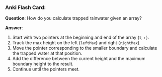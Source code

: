 ### **Anki Flash Card:**

**Question**: How do you calculate trapped rainwater given an array?

**Answer**:
1. Start with two pointers at the beginning and end of the array (`l`, `r`).
2. Track the max height on the left (`leftMax`) and right (`rightMax`).
3. Move the pointer corresponding to the smaller boundary and calculate the trapped water at that position.
4. Add the difference between the current height and the maximum boundary height to the result.
5. Continue until the pointers meet.
